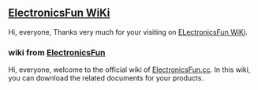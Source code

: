 ## [ElectronicsFun WiKi](https://github.com/smaringcom/Wiki/wiki)

Hi, everyone, Thanks very much for your visiting on [ELectronicsFun WiKi](https://github.com/smaringcom/Wiki/wiki).

### wiki from [ElectronicsFun](https://www.electronicsfun.cc/)


Hi, everyone, welcome to the official wiki of [ElectronicsFun.cc](https://www.electronics.cc/). In this wiki, you can download the related documents for your products.
